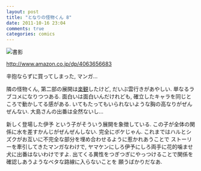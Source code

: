 ```yaml
---
layout: post
title: "となりの怪物くん 8"
date: 2011-10-16 23:04
comments: true
categories: comics
---
```



![書影](http://ecx.images-amazon.com/images/P/4063656683.01._SCLZZZZZZZ_.jpg)

http://www.amazon.co.jp/dp/4063656683

辛抱ならずに買ってしまった, マンガ...

隣の怪物くん, 第二部の展開は[楽観](http://pumpkinsugar.posterous.com/7-0)したけど, 
だいぶ雲行きがあやしい. 単なるラブコメになりつつある. 面白いは面白いんだけれども, 
確立したキャラを同じところで動かしてる感がある. 
いてもたってもいられないような胸の高なりがぜんぜんない. 大島さんの出番は全然ないし...

新しく登場した伊予					という子がそういう展開を象徴している. 
この子が全体の関係に水を差すかんじがぜんぜんしない. 完全にボケじゃん. 
これまではハルとシズクがお互いに不完全な部分を埋め合わせるように惹かれあうことで
ストーリーを牽引してきたマンガなわけで, 
ヤマケンにしろ伊予にしろ両手に花的噛ませ犬に出番はないわけですよ. 
出てくる異性をつぎつぎにやっつけることで関係を確認しあうようなベタな路線に入らないことを
願うばかりだなあ. 